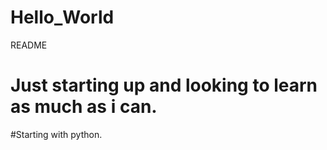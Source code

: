 # Hello_World
README

# Just starting up and looking to learn as much as i can.
#Starting with python.
